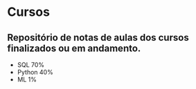 # Cursos
## Repositório de notas de aulas dos cursos finalizados ou em andamento.

- SQL 70%
- Python 40%
- ML 1%
